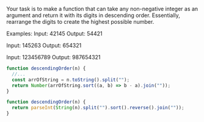 Your task is to make a function that can take any non-negative integer as an argument and return it with its digits in descending order. Essentially, rearrange the digits to create the highest possible number.

Examples:
Input: 42145 Output: 54421

Input: 145263 Output: 654321

Input: 123456789 Output: 987654321

```js serin
function descendingOrder(n) {
  //...
  const arrOfString = n.toString().split("");
  return Number(arrOfString.sort((a, b) => b - a).join(""));
}
```

```js others
function descendingOrder(n) {
  return parseInt(String(n).split("").sort().reverse().join(""));
}
```

